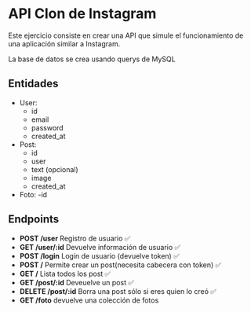 # API Clon de Instagram

Este ejercicio consiste en crear una API que simule el funcionamiento de una aplicación similar a Instagram.

La base de datos se crea usando querys de MySQL

## Entidades

- User:
  - id
  - email
  - password
  - created_at
- Post:
  - id
  - user
  - text (opcional)
  - image
  - created_at
- Foto:
  -id

## Endpoints

- **POST /user** Registro de usuario ✅
- **GET /user/:id** Devuelve información de usuario ✅
- **POST /login** Login de usuario (devuelve token) ✅
- **POST /** Permite crear un post(necesita cabecera con token) ✅
- **GET /** Lista todos los post ✅
- **GET /post/:id** Deveuelve un post ✅
- **DELETE /post/:id** Borra una post sólo si eres quien lo creó ✅
- **GET /foto** devuelve una colección de fotos
